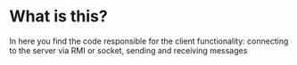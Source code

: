 # What is this?
In here you find the code responsible for the client functionality: 
connecting to the server via RMI or socket, sending and receiving messages